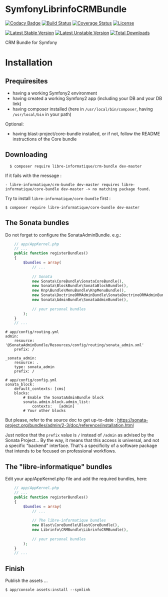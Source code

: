 # SymfonyLibrinfoCRMBundle


[![Codacy Badge](https://api.codacy.com/project/badge/Grade/edc0cd7be10a41ea87b03d7922908cfe)](https://www.codacy.com/app/BlastCI/CRMBundle?utm_source=github.com&utm_medium=referral&utm_content=libre-informatique/CRMBundle&utm_campaign=badger)
[![Build Status](https://travis-ci.org/libre-informatique/CRMBundle.svg?branch=master)](https://travis-ci.org/libre-informatique/CRMBundle)
[![Coverage Status](https://coveralls.io/repos/github/libre-informatique/CRMBundle/badge.svg?branch=master)](https://coveralls.io/github/libre-informatique/CRMBundle?branch=master)
[![License](https://img.shields.io/github/license/libre-informatique/CRMBundle.svg?style=flat-square)](./LICENCE.md)

[![Latest Stable Version](https://poser.pugx.org/libre-informatique/crm-bundle/v/stable)](https://packagist.org/packages/libre-informatique/crm-bundle)
[![Latest Unstable Version](https://poser.pugx.org/libre-informatique/crm-bundle/v/unstable)](https://packagist.org/packages/libre-informatique/crm-bundle)
[![Total Downloads](https://poser.pugx.org/libre-informatique/crm-bundle/downloads)](https://packagist.org/packages/libre-informatique/crm-bundle)





CRM Bundle for Symfony

Installation
============

Prequiresites
-------------

* having a working Symfony2 environment
* having created a working Symfony2 app (including your DB and your DB link)
* having composer installed (here in ```/usr/local/bin/composer```, having ```/usr/local/bin``` in your path)

Optional:
* having blast-project/core-bundle installed, or if not, follow the README instructions of the Core bundle 

Downloading
-----------

```
  $ composer require libre-informatique/crm-bundle dev-master
```

If it fails with the message :

```- libre-informatique/crm-bundle dev-master requires libre-informatique/core-bundle dev-master -> no matching package found.```

Try to install ```libre-informatique/core-bundle``` first :

```
$ composer require libre-informatique/core-bundle dev-master
```

The Sonata bundles
------------------

Do not forget to configure the SonataAdminBundle. e.g.:

```php
    // app/AppKernel.php
    // ...
    public function registerBundles()
    {
        $bundles = array(
            // ...
            
            // Sonata
            new Sonata\CoreBundle\SonataCoreBundle(),
            new Sonata\BlockBundle\SonataBlockBundle(),
            new Knp\Bundle\MenuBundle\KnpMenuBundle(),
            new Sonata\DoctrineORMAdminBundle\SonataDoctrineORMAdminBundle(),
            new Sonata\AdminBundle\SonataAdminBundle(),
            
            // your personal bundles
        );
    }
    // ...
```

```
# app/config/routing.yml
admin:
    resource: '@SonataAdminBundle/Resources/config/routing/sonata_admin.xml'
    prefix: /
  
_sonata_admin:
    resource: .
    type: sonata_admin
    prefix: /
```

```
# app/config/config.yml
sonata_block:
    default_contexts: [cms]
    blocks:
        # Enable the SonataAdminBundle block
        sonata.admin.block.admin_list:
            contexts:   [admin]
        # Your other blocks
```

But please, refer to the source doc to get up-to-date :
https://sonata-project.org/bundles/admin/2-3/doc/reference/installation.html

Just notice that the ```prefix``` value is ```/``` instead of ```/admin``` as advised by the Sonata Project... By the way, it means that this access is universal, and not a specific "backend" interface. That's a specificity of a software package that intends to be focused on professional workflows.

The "libre-informatique" bundles
---------------------------------

Edit your app/AppKernel.php file and add the required bundles, here:

```php
    // app/AppKernel.php
    // ...
    public function registerBundles()
    {
        $bundles = array(
            // ...
            
            // The libre-informatique bundles
            new Blast\CoreBundle\BlastCoreBundle(),
            new Librinfo\CRMBundle\LibrinfoCRMBundle(),
            
            // your personal bundles
        );
    }
    // ...
```

Finish
------

Publish the assets ...

```
$ app/console assets:install --symlink

